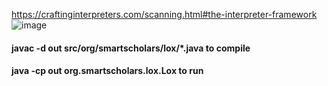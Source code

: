 https://craftinginterpreters.com/scanning.html#the-interpreter-framework
![image](https://github.com/user-attachments/assets/43dcf842-a3f5-4fd1-8d1d-50c09f7551c1)
#### javac -d out src/org/smartscholars/lox/*.java to compile
#### java -cp out org.smartscholars.lox.Lox to run
